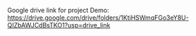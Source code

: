Google drive link for project Demo:
https://drive.google.com/drive/folders/1KtiHSWmqFGo3eY8U-QIZbAWJCdBsTKO1?usp=drive_link
